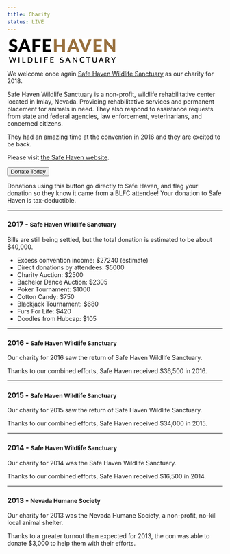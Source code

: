 ```yaml
---
title: Charity
status: LIVE
---
```

<a href="http://www.safehaven-wildlife.com/" target="_blank"><img src="/assets/img/logo-safehaven.png" alt="Safe Haven Wildlife Sanctuary" class="aligncenter"></a>

We welcome once again <a href="http://www.safehaven-wildlife.com/" target="_blank">Safe Haven Wildlife Sanctuary</a> as our charity for 2018.

Safe Haven Wildlife Sanctuary is a non-profit, wildlife rehabilitative center located in Imlay, Nevada. Providing rehabilitative services and permanent placement for animals in need. They also respond to assistance requests from state and federal agencies, law enforcement, veterinarians, and concerned citizens.

They had an amazing time at the convention in 2016 and they are excited to be back.

Please visit <a href="http://www.safehaven-wildlife.com/" target="_blank">the Safe Haven website</a>.

<form action="https://www.paypal.com/cgi-bin/webscr" method="post" target="_top"><input name="cmd" value="_s-xclick" type="hidden"><input name="hosted_button_id" value="N9QXM453NFBRC" type="hidden"><input value="Donate Today" type="submit"></form>

Donations using this button go directly to Safe Haven, and flag your donation so they know it came from a BLFC attendee! Your donation to Safe Haven is tax-deductible.

---

### 2017 - <small>Safe Haven Wildlife Sanctuary</small>

Bills are still being settled, but the total donation is estimated to be about $40,000.

- Excess convention income: $27240 (estimate)
- Direct donations by attendees: $5000
- Charity Auction: $2500
- Bachelor Dance Auction: $2305
- Poker Tournament: $1000
- Cotton Candy: $750
- Blackjack Tournament: $680
- Furs For Life: $420
- Doodles from Hubcap: $105

---

### 2016 - <small>Safe Haven Wildlife Sanctuary</small>

Our charity for 2016 saw the return of Safe Haven Wildlife Sanctuary. 

Thanks to our combined efforts, Safe Haven received $36,500 in 2016.

---

### 2015 - <small>Safe Haven Wildlife Sanctuary</small>

Our charity for 2015 saw the return of Safe Haven Wildlife Sanctuary. 

Thanks to our combined efforts, Safe Haven received $34,000 in 2015.

---

### 2014 - <small>Safe Haven Wildlife Sanctuary</small>

Our charity for 2014 was the Safe Haven Wildlife Sanctuary.

Thanks to our combined efforts, Safe Haven received $16,500 in 2014.

---

### 2013 - <small>Nevada Humane Society</small>

Our charity for 2013 was the Nevada Humane Society, a non-profit, no-kill local animal shelter.

Thanks to a greater turnout than expected for 2013, the con was able to donate $3,000 to help them with their efforts.